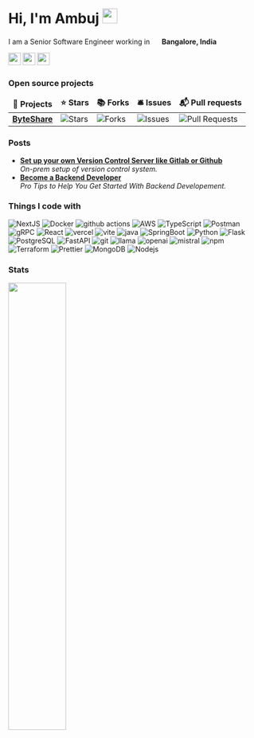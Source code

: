 # Hi, I'm Ambuj <img src="https://emojis.slackmojis.com/emojis/images/1531849430/4246/blob-sunglasses.gif?1531849430" width="30"/>

I am a Senior Software Engineer working in <img src="https://github.com/ambujraj/ambujraj/assets/29935993/49abf954-0b61-4d07-bddb-92a3baa7bb8a" width="16"/> **Bangalore, India**
<p><a href="https://www.twitter.com/_ambujraj"><img src="https://img.shields.io/badge/twitter-%231DA1F2.svg?&style=for-the-badge&logo=twitter&logoColor=white" height=25></a> <a href="https://www.linkedin.com/in/ambujraj"><img src="https://img.shields.io/badge/linkedin-%230077B5.svg?&style=for-the-badge&logo=linkedin&logoColor=white" height=25></a> <a href="https://medium.com/@ambujraj"><img src="https://img.shields.io/badge/medium-%2312100E.svg?&style=for-the-badge&logo=medium&logoColor=white" height=25></a>


<h3>Open source projects</h3>
<table>
  <thead align="center">
    <tr border: none;>
      <td><b>🎁 Projects</b></td>
      <td><b>⭐ Stars</b></td>
      <td><b>📚 Forks</b></td>
      <td><b>🛎 Issues</b></td>
      <td><b>📬 Pull requests</b></td>
    </tr>
  </thead>
  <tbody>
    <tr>
      <td><a href="https://github.com/ambujraj/byteshare"><b>ByteShare</b></a></td>
      <td><img alt="Stars" src="https://img.shields.io/github/stars/ambujraj/byteshare?style=flat-square&labelColor=343b41"/></td>
      <td><img alt="Forks" src="https://img.shields.io/github/forks/ambujraj/byteshare?style=flat-square&labelColor=343b41"/></td>
      <td><img alt="Issues" src="https://img.shields.io/github/issues/ambujraj/byteshare?style=flat-square&labelColor=343b41"/></td>
      <td><img alt="Pull Requests" src="https://img.shields.io/github/issues-pr/ambujraj/byteshare?style=flat-square&labelColor=343b41"/></td>
    </tr>
  </tbody>
</table>

<h3>Posts</h3>
<ul>
  <li><a href="https://ambujraj.medium.com/set-up-your-own-version-control-server-like-gitlab-or-github-26af5d5f10a8"><b> Set up your own Version Control Server like Gitlab or Github</b></a><br/><i>On-prem setup of version control system.</i></li>
  <li><a href="https://ambujraj.medium.com/become-a-backend-developer-in-2021-1da024f5ef80"><b>Become a Backend Developer</b></a><br/><i>Pro Tips to Help You Get Started With Backend Developement.</i></li>
    
</ul>

<h3>Things I code with</h3>
<p>
 
  <img alt="NextJS" src="https://img.shields.io/badge/-NextJS-8DD6F9?style=flat-square&logo=next.js&logoColor=white" /> 
  <img alt="Docker" src="https://img.shields.io/badge/-Docker-46a2f1?style=flat-square&logo=docker&logoColor=white" />
  <img alt="github actions" src="https://img.shields.io/badge/-Github_Actions-2088FF?style=flat-square&logo=github-actions&logoColor=white" />
  <img alt="AWS" src="https://img.shields.io/badge/-AWS-1a73e8?style=flat-square&logo=aws&logoColor=white" />
  <img alt="TypeScript" src="https://img.shields.io/badge/-TypeScript-007ACC?style=flat-square&logo=typescript&logoColor=white" />
  <img alt="Postman" src="https://img.shields.io/badge/-Postman-5849BE?style=flat-square&logo=insomnia&logoColor=white" />
  <img alt="gRPC" src="https://img.shields.io/badge/-gRPC-311C87?style=flat-square&logo=grpc&logoColor=white" />
   <img alt="React" src="https://img.shields.io/badge/-React-45b8d8?style=flat-square&logo=react&logoColor=white" />
  <img alt="vercel" src="https://img.shields.io/badge/-Vercel-430098?style=flat-square&logo=vercel&logoColor=white" />
  <img alt="vite" src="https://img.shields.io/badge/-Vite-764ABC?style=flat-square&logo=vite&logoColor=white" />
  <img alt="java" src="https://img.shields.io/badge/-Java-B7178C?style=flat-square&logo=java&logoColor=white" />
  <img alt="SpringBoot" src="https://img.shields.io/badge/-SpringBoot-E10098?style=flat-square&logo=springboot&logoColor=white" />
  <img alt="Python" src="https://img.shields.io/badge/-Python-F7B93E?style=flat-square&logo=python&logoColor=white" />
  <img alt="Flask" src="https://img.shields.io/badge/-Flask-F7B93E?style=flat-square&logo=flask&logoColor=white" />
  <img alt="PostgreSQL" src="https://img.shields.io/badge/-PostgreSQL-F7B93E?style=flat-square&logo=postgresql&logoColor=white" />
  <img alt="FastAPI" src="https://img.shields.io/badge/-FastAPI-F7B93E?style=flat-square&logo=fastapi&logoColor=white" />
  <img alt="git" src="https://img.shields.io/badge/-Git-F05032?style=flat-square&logo=git&logoColor=white" />
  <img alt="llama" src="https://img.shields.io/badge/-Llama-F05032?style=flat-square&logo=llama&logoColor=white" />
  <img alt="openai" src="https://img.shields.io/badge/-OpenAI-F05032?style=flat-square&logo=openai&logoColor=white" />
  <img alt="mistral" src="https://img.shields.io/badge/-MistralAI-F05032?style=flat-square&logo=mistralai&logoColor=white" />
  <img alt="npm" src="https://img.shields.io/badge/-NPM-CB3837?style=flat-square&logo=npm&logoColor=white" />
  <img alt="Terraform" src="https://img.shields.io/badge/-Terraform-F7B93E?style=flat-square&logo=terraform&logoColor=white" />
  <img alt="Prettier" src="https://img.shields.io/badge/-Prettier-F7B93E?style=flat-square&logo=prettier&logoColor=white" />
  <img alt="MongoDB" src="https://img.shields.io/badge/-MongoDB-13aa52?style=flat-square&logo=mongodb&logoColor=white" />
  <img alt="Nodejs" src="https://img.shields.io/badge/-Nodejs-43853d?style=flat-square&logo=Node.js&logoColor=white" />
</p>

<h3>Stats</h3>

<img width="48%" src="https://github-readme-stats.vercel.app/api?username=ambujraj&show_icons=true&theme=transparent&hide=contribs" />
